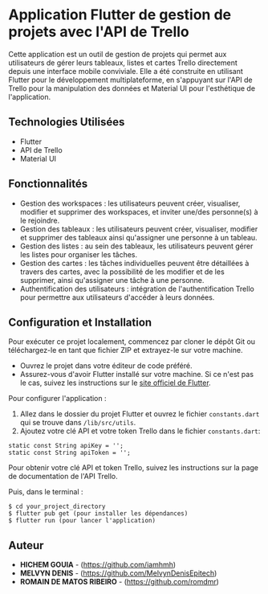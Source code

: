 # Application Flutter de gestion de projets avec l'API de Trello

Cette application est un outil de gestion de projets qui permet aux utilisateurs de gérer leurs tableaux, listes et cartes Trello directement depuis une interface mobile conviviale. Elle a été construite en utilisant Flutter pour le développement multiplateforme, en s'appuyant sur l'API de Trello pour la manipulation des données et Material UI pour l'esthétique de l'application.

## Technologies Utilisées

- Flutter
- API de Trello
- Material UI

## Fonctionnalités

- Gestion des workspaces : les utilisateurs peuvent créer, visualiser, modifier et supprimer des workspaces, et inviter une/des personne(s) à le rejoindre. 
- Gestion des tableaux : les utilisateurs peuvent créer, visualiser, modifier et supprimer des tableaux ainsi qu'assigner une personne à un tableau.
- Gestion des listes : au sein des tableaux, les utilisateurs peuvent gérer les listes pour organiser les tâches.
- Gestion des cartes : les tâches individuelles peuvent être détaillées à travers des cartes, avec la possibilité de les modifier et de les supprimer, ainsi qu'assigner une tâche à une personne.
- Authentification des utilisateurs : intégration de l'authentification Trello pour permettre aux utilisateurs d'accéder à leurs données.

## Configuration et Installation

Pour exécuter ce projet localement, commencez par cloner le dépôt Git ou téléchargez-le en tant que fichier ZIP et extrayez-le sur votre machine.

- Ouvrez le projet dans votre éditeur de code préféré.
- Assurez-vous d'avoir Flutter installé sur votre machine. Si ce n'est pas le cas, suivez les instructions sur le [site officiel de Flutter](https://flutter.dev/docs/get-started/install).

Pour configurer l'application :

1. Allez dans le dossier du projet Flutter et ouvrez le fichier `constants.dart` qui se trouve dans `/lib/src/utils`.
2. Ajoutez votre clé API et votre token Trello dans le fichier `constants.dart`:

```env
static const String apiKey = '';
static const String apiToken = '';
```

Pour obtenir votre clé API et token Trello, suivez les instructions sur la page de documentation de l'API Trello.

Puis, dans le terminal :
```
$ cd your_project_directory
$ flutter pub get (pour installer les dépendances)
$ flutter run (pour lancer l'application)
```

## Auteur

- **HICHEM GOUIA** - (https://github.com/iamhmh)
- **MELVYN DENIS** - (https://github.com/MelvynDenisEpitech)
- **ROMAIN DE MATOS RIBEIRO** - (https://github.com/romdmr)